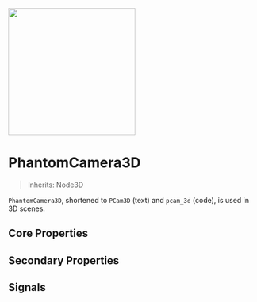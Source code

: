 <img src="/assets/icons/phantom-camera-3D.svg" height="256" width="256"/>

# PhantomCamera3D

> Inherits: Node3D

`PhantomCamera3D`, shortened to `PCam3D` (text) and `pcam_3d` (code), is used in 3D scenes.

## Core Properties
<div class="property-core-group">

<PropertyCore propertyName="Priority" propertyPageLink="../priority" propertyIcon="feature-priority.svg">
<template v-slot:propertyDescription>

Determines which `PCam3D` should be controlling the `Camera3D`.

</template>
</PropertyCore>

<PropertyCore propertyName="Follow Mode" propertyPageLink="../follow-modes/overview" propertyIcon="feature-follow.svg">
<template v-slot:propertyDescription>

Enables the `PCam3D` to follow specific target(s) using various logics.

</template>
</PropertyCore>

<PropertyCore propertyName="Look At" propertyPageLink="../look-at-modes/overview" propertyIcon="feature-look-at.svg">
<template v-slot:propertyDescription>


Enables the `PCam3D` to look at specific node(s), effectively adjusting its rotational value.

</template>
</PropertyCore>

<PropertyCore propertyName="Tween" propertyPageLink="../tween" propertyIcon="feature-tween.svg">
<template v-slot:propertyDescription>

Determines how the `Camera3D` should tween to this `PhantomCamera3D` upon becoming active.

</template>
</PropertyCore>
</div>

## Secondary Properties
<!--@include: ./parts/phantom-camera-properties.md-->

<Property propertyName="Camera3D Resource" propertyType="Camera3DResource" propertyDefault="null">
<template v-slot:propertyDescription>

A resource type that allows for overriding the `Camera3D` node's properties.

</template>
<template v-slot:setMethod>

`void` set_camera_3D_resource(`Camera3DResource` resource)

</template>
<template v-slot:setExample>

::: details Example
```gdscript
pcam.set_camera_3D_resource(resource)
```
:::

</template>
<template v-slot:getMethod>

`Camera3DResource` get_camera_3D_resource()

</template>
<template v-slot:getExample>

::: details Example
```gdscript
pcam.get_camera_3D_resource()
```
:::

</template>
</Property>

<Property propertyName="Camera Cull Mask" propertyType="int" propertyDefault="1048575">
<template v-slot:propertyDescription>

Overrides the Camera Cull Mask property of the `Camera3D` once becoming active.

A simplified helper setter method can be found in the example code below.

</template>
<template v-slot:setMethod>

`void` set_camera_cull_mask(`int` cull_mask)

</template>
<template v-slot:setExample>

::: details Example
```gdscript
pcam.set_camera_cull_mask(cull_mask)

# Use this helper method to enable or disable a specific layer.
pcam.set_cull_mask_value(int layer_number, bool value)
```
:::

</template>
<template v-slot:getMethod>

`int` get_camera_cull_mask()

</template>
<template v-slot:getExample>

::: details Example
```gdscript
pcam.get_camera_cull_mask()
```
:::

</template>
</Property>

<Property propertyName="H Offset" propertyType="float" propertyDefault="0">
<template v-slot:propertyDescription>

Overrides the H Offset property of the `Camera3D` once becoming active.

</template>
<template v-slot:setMethod>

`void` set_camera_h_offset(`float` h_offset)

</template>
<template v-slot:setExample>

::: details Example
```gdscript
pcam.set_camera_h_offset(4.2)
```
:::

</template>
<template v-slot:getMethod>

`int` get_camera_h_offset()

</template>
<template v-slot:getExample>

::: details Example
```gdscript
pcam.get_camera_h_offset()
```
:::

</template>
</Property>

<Property propertyName="V Offset" propertyType="float" propertyDefault="0">
<template v-slot:propertyDescription>

Overrides the V Offset property of the `Camera3D` once becoming active.

</template>
<template v-slot:setMethod>

`void` set_camera_v_offset(`float` v_offset)

</template>
<template v-slot:setExample>

::: details Example
```gdscript
pcam.set_camera_v_offset(4.2)
```
:::

</template>
<template v-slot:getMethod>

`int` get_camera_v_offset()

</template>
<template v-slot:getExample>

::: details Example
```gdscript
pcam.get_camera_v_offset()
```
:::

</template>
</Property>

<Property propertyName="FOV" propertyType="float" propertyDefault="75">
<template v-slot:propertyDescription>

Overrides the FOV (Field of View) property of the `Camera3D` once becoming active.

</template>
<template v-slot:setMethod>

`void` set_camera_fov(`float` fov)

</template>
<template v-slot:setExample>

::: details Example
```gdscript
pcam.set_camera_fov(4.2)
```
:::

</template>
<template v-slot:getMethod>

`int` get_camera_fov()

</template>
<template v-slot:getExample>

::: details Example
```gdscript
pcam.get_camera_fov()
```
:::

</template>
</Property>


## Signals
<!-- @include: ./parts/phantom-camera-signals.md -->